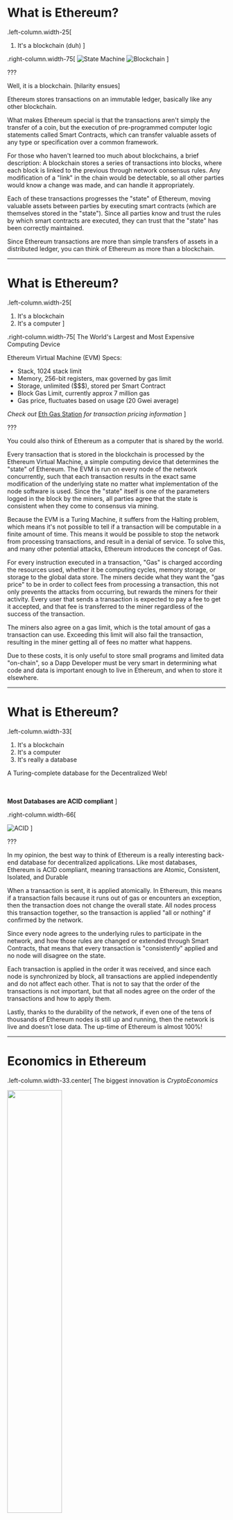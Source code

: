 # What is Ethereum?
.left-column.width-25[
1. It's a blockchain (duh)
]

.right-column.width-75[
![State Machine](https://cdn-images-1.medium.com/max/800/1*jZ-VRXBJtOnePofB0z2Q8A.png)
![Blockchain](https://cdn-images-1.medium.com/max/800/1*l_H58_pGm3XGwGoQlO9FVQ.png)
]

???

Well, it is a blockchain. [hilarity ensues]

Ethereum stores transactions on an immutable ledger, basically like any other blockchain.

What makes Ethereum special is that the transactions aren't simply the transfer of a coin,
but the execution of pre-programmed computer logic statements called Smart Contracts,
which can transfer valuable assets of any type or specification over a common framework.

For those who haven't learned too much about blockchains, a brief description:
A blockchain stores a series of transactions into blocks,
where each block is linked to the previous through network consensus rules.
Any modification of a "link" in the chain would be detectable,
so all other parties would know a change was made,
and can handle it appropriately.

Each of these transactions progresses the "state" of Ethereum, moving valuable assets
between parties by executing smart contracts (which are themselves stored in the "state").
Since all parties know and trust the rules by which smart contracts are executed,
they can trust that the "state" has been correctly maintained.

Since Ethereum transactions are more than simple transfers of assets in a distributed ledger,
you can think of Ethereum as more than a blockchain.

---

# What is Ethereum?
.left-column.width-25[
1. It's a blockchain
2. It's a computer
]

.right-column.width-75[
The World's Largest and Most Expensive Computing Device

Ethereum Virtual Machine (EVM) Specs:
* Stack, 1024 stack limit
* Memory, 256-bit registers, max governed by gas limit
* Storage, unlimited ($$$), stored per Smart Contract
* Block Gas Limit, currently approx 7 million gas
* Gas price, fluctuates based on usage (20 Gwei average)

*Check out* [Eth Gas Station](ethgasstation.info) *for transaction pricing information*
]

???

You could also think of Ethereum as a computer that is shared by the world.

Every transaction that is stored in the blockchain is processed by the Ethereum
Virtual Machine, a simple computing device that determines the "state" of Ethereum.
The EVM is run on every node of the network concurrently, such that
each transaction results in the exact same modification of the underlying state
no matter what implementation of the node software is used.
Since the "state" itself is one of the parameters logged in the block by the miners,
all parties agree that the state is consistent when they come to consensus via mining.

Because the EVM is a Turing Machine, it suffers from the Halting problem,
which means it's not possible to tell if a transaction will be computable in a finite amount of time.
This means it would be possible to stop the network from processing transactions,
and result in a denial of service.
To solve this, and many other potential attacks, Ethereum introduces the concept of Gas.

For every instruction executed in a transaction, "Gas" is charged according the resources
used, whether it be computing cycles, memory storage, or storage to the global data store.
The miners decide what they want the "gas price" to be in order to collect fees from processing
a transaction, this not only prevents the attacks from occurring, but rewards the miners for
their activity. Every user that sends a transaction is expected to pay a fee to get it accepted,
and that fee is transferred to the miner regardless of the success of the transaction.

The miners also agree on a gas limit, which is the total amount of gas a transaction can use.
Exceeding this limit will also fail the transaction, resulting in the miner getting all of
fees no matter what happens.

Due to these costs, it is only useful to store small programs and limited data "on-chain",
so a Dapp Developer must be very smart in determining what code and data is important enough
to live in Ethereum, and when to store it elsewhere.

---

# What is Ethereum?
.left-column.width-33[
1. It's a blockchain
2. It's a computer
3. It's really a database

A Turing-complete database for the Decentralized Web!

<br><br>
**Most Databases are ACID compliant**
]

.right-column.width-66[

![ACID](http://codes.pratikkataria.com/wp-content/uploads/2017/04/image.png)
]

???

In my opinion, the best way to think of Ethereum is a really interesting back-end database 
for decentralized applications.
Like most databases, Ethereum is ACID compliant,
meaning transactions are Atomic, Consistent, Isolated, and Durable

When a transaction is sent, it is applied atomically.
In Ethereum, this means if a transaction fails because it runs out of gas
or encounters an exception, then the transaction does not change the overall state.
All nodes process this transaction together, so the transaction is applied
"all or nothing" if confirmed by the network.

Since every node agrees to the underlying rules to participate in the network,
and how those rules are changed or extended through Smart Contracts,
that means that every transaction is "consistently" applied and no node will
disagree on the state.

Each transaction is applied in the order it was received, and since each
node is synchronized by block, all transactions are applied independently
and do not affect each other.
That is not to say that the order of the transactions is not important,
but that all nodes agree on the order of the transactions and how to apply them.

Lastly, thanks to the durability of the network, if even one of the
tens of thousands of Ethereum nodes is still up and running, then the network
is live and doesn't lose data. The up-time of Ethereum is almost 100%!

---

# Economics in Ethereum

.left-column.width-33.center[
The biggest innovation is *CryptoEconomics*

<img src="https://us.123rf.com/450wm/bruno135/bruno1351406/bruno135140604124/29490601-senior-male-graduate-holding-a-message-board-with-the-text-words-hire-me.jpg?ver=6" width="50%"/>

*Wait, I can use that Economics Degree?*
]

.right-column.width-50[
We can now (re-)write the Digital Economy!
* Token Economies - "Own your project"
* Self-sovereign Identity - "Own your identity"
* Data Ownership - "Own your data" (you get the idea)
* Business Crowd-funding - "ICOs! Network effects!"
* Fungible Rewards - "Wait, I can buy and sell sky miles?"
* Supporting Open Source Software! - "Heck yes!"

<br><br>
*Are you excited? I'm excited. I hope I sound excited enough.*
]

???

What makes Ethereum really work though is economics, or *CryptoEconomics* as we like to call it.
CryptoEconomics is the process of designing economic incentives in order to reward good behaviors,
and punish bad behaviors, on a blockchain network.

For example, the consensus and mining processes for adding to the blockchain are secured
using a combination of different incentives including fees and the block reward.

Similarly, decentralized applications need to make use of economic incentives to ensure
their features are robust against attacks from bad actors in the system.

This might mean having a fee to protect against spam from a bot-net,
or adding a staking mechanism to protect against whales having undue influence.

Economics also dictate HOW you code.
Identifying risk and designing around it is a big part of designing in Ethereum.
You don't want hold vast amounts of funds in insecure smart contracts,
at least more than what anyone is willing to lose.

CryptoEconomics are probably the most exciting outcome of blockchain technology in general.
For the first time in history, we can write the rules of the digital economy!
